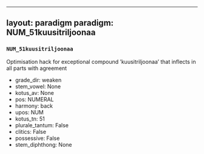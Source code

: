 
---
layout: paradigm
paradigm: NUM_51kuusitriljoonaa
---
### ` NUM_51kuusitriljoonaa `

Optimisation hack for exceptional compound ’kuusitriljoonaa’ that inflects in all parts with agreement
* grade_dir: weaken
* stem_vowel: None
* kotus_av: None
* pos: NUMERAL
* harmony: back
* upos: NUM
* kotus_tn: 51
* plurale_tantum: False
* clitics: False
* possessive: False
* stem_diphthong: None
